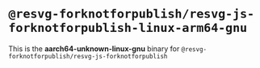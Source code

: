 # `@resvg-forknotforpublish/resvg-js-forknotforpublish-linux-arm64-gnu`

This is the **aarch64-unknown-linux-gnu** binary for `@resvg-forknotforpublish/resvg-js-forknotforpublish`

